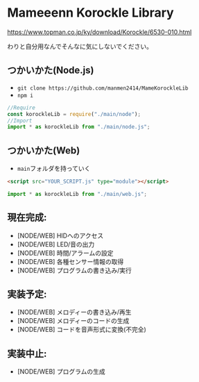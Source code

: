 # Mameeenn Korockle Library
https://www.topman.co.jp/ky/download/Korockle/6530-010.html

わりと自分用なんでそんなに気にしないでください。
## つかいかた(Node.js)
- `git clone https://github.com/manmen2414/MameKorockleLib`
- `npm i`
```js
//Require
const korockleLib = require("./main/node");
//Import
import * as korockleLib from "./main/node.js";
```

## つかいかた(Web)
- `main`フォルダを持っていく
```html
<script src="YOUR_SCRIPT.js" type="module"></script>
```
```js
import * as korockleLib from "./main/web.js";
```

## 現在完成:
+ [NODE/WEB] HIDへのアクセス
+ [NODE/WEB] LED/音の出力
+ [NODE/WEB] 時間/アラームの設定
+ [NODE/WEB] 各種センサー情報の取得
+ [NODE/WEB] プログラムの書き込み/実行


## 実装予定:
+ [NODE/WEB] メロディーの書き込み/再生
+ [NODE/WEB] メロディーのコードの生成
+ [NODE/WEB] コードを音声形式に変換(不完全)

## 実装中止:
+ [NODE/WEB] プログラムの生成